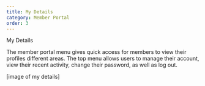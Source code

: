 ```yaml
---
title: My Details
category: Member Portal
order: 3
---
```


My Details

The member portal menu gives quick access for members to view their profiles different areas. The top menu allows users to manage their account, view their recent activity, change their password, as well as log out.

[image of my details]
